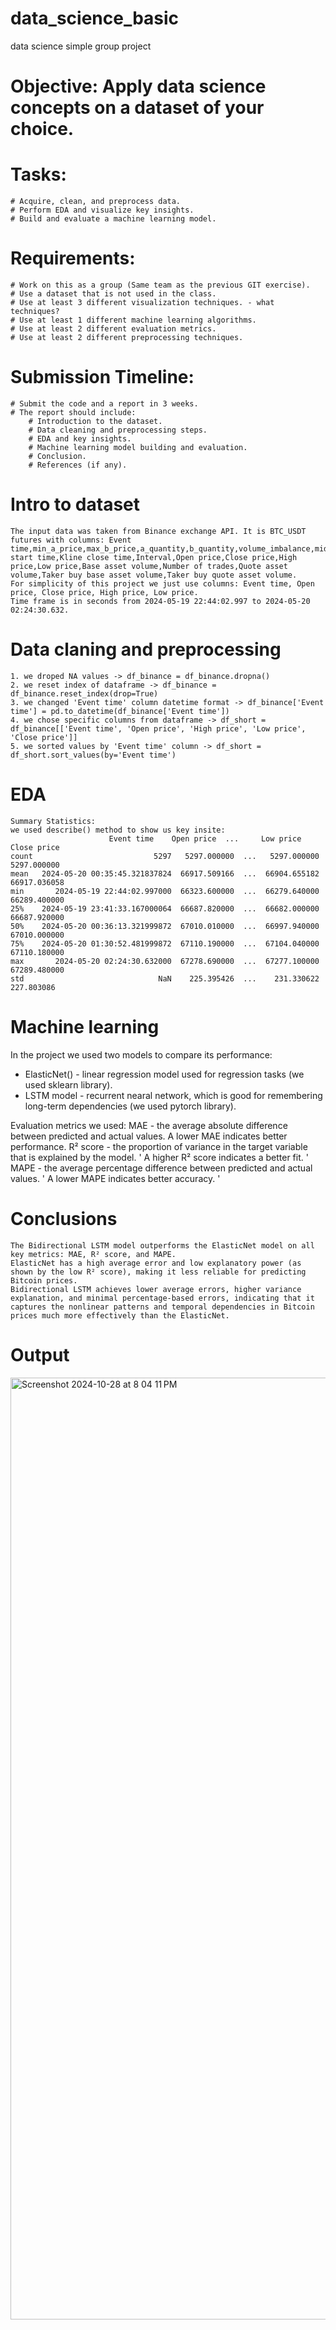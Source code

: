 # data_science_basic
data science simple group project

# Objective: Apply data science concepts on a dataset of your choice.

# Tasks:
    # Acquire, clean, and preprocess data.
    # Perform EDA and visualize key insights.
	# Build and evaluate a machine learning model.

# Requirements:
    # Work on this as a group (Same team as the previous GIT exercise).
    # Use a dataset that is not used in the class.
    # Use at least 3 different visualization techniques. - what techniques?
    # Use at least 1 different machine learning algorithms.
    # Use at least 2 different evaluation metrics.
    # Use at least 2 different preprocessing techniques.

# Submission Timeline:
    # Submit the code and a report in 3 weeks.
    # The report should include:
        # Introduction to the dataset.
        # Data cleaning and preprocessing steps.
        # EDA and key insights.
        # Machine learning model building and evaluation.
        # Conclusion.
        # References (if any).

# Intro to dataset
	The input data was taken from Binance exchange API. It is BTC_USDT futures with columns: Event time,min_a_price,max_b_price,a_quantity,b_quantity,volume_imbalance,mid_price,micro_price,Kline start time,Kline close time,Interval,Open price,Close price,High price,Low price,Base asset volume,Number of trades,Quote asset volume,Taker buy base asset volume,Taker buy quote asset volume.
	For simplicity of this project we just use columns: Event time, Open price, Close price, High price, Low price.
  	Time frame is in seconds from 2024-05-19 22:44:02.997 to 2024-05-20 02:24:30.632.

# Data claning and preprocessing
 	1. we droped NA values -> df_binance = df_binance.dropna()
 	2. we reset index of dataframe -> df_binance = df_binance.reset_index(drop=True)
 	3. we changed 'Event time' column datetime format -> df_binance['Event time'] = pd.to_datetime(df_binance['Event time'])
 	4. we chose specific columns from dataframe -> df_short = df_binance[['Event time', 'Open price', 'High price', 'Low price', 'Close price']]
 	5. we sorted values by 'Event time' column -> df_short = df_short.sort_values(by='Event time')

# EDA
	Summary Statistics:
	we used describe() method to show us key insite:
                          Event time    Open price  ...     Low price   Close price
	count                           5297   5297.000000  ...   5297.000000   5297.000000
	mean   2024-05-20 00:35:45.321837824  66917.509166  ...  66904.655182  66917.036058
	min       2024-05-19 22:44:02.997000  66323.600000  ...  66279.640000  66289.400000
	25%    2024-05-19 23:41:33.167000064  66687.820000  ...  66682.000000  66687.920000
	50%    2024-05-20 00:36:13.321999872  67010.010000  ...  66997.940000  67010.000000
	75%    2024-05-20 01:30:52.481999872  67110.190000  ...  67104.040000  67110.180000
	max       2024-05-20 02:24:30.632000  67278.690000  ...  67277.100000  67289.480000
	std                              NaN    225.395426  ...    231.330622    227.803086


# Machine learning
In the project we used two models to compare its performance:
- ElasticNet() - linear regression model used for regression tasks (we used sklearn library).
- LSTM model - recurrent nearal network, which is good for remembering long-term dependencies (we used pytorch library).

Evaluation metrics we used:
MAE - the average absolute difference between predicted and actual values. A lower MAE indicates better performance. 
R² score - the proportion of variance in the target variable that is explained by the model. '
A higher R² score indicates a better fit. '
MAPE - the average percentage difference between predicted and actual values. '
A lower MAPE indicates better accuracy. '

# Conclusions
	The Bidirectional LSTM model outperforms the ElasticNet model on all key metrics: MAE, R² score, and MAPE.
 	ElasticNet has a high average error and low explanatory power (as shown by the low R² score), making it less reliable for predicting Bitcoin prices.
  	Bidirectional LSTM achieves lower average errors, higher variance explanation, and minimal percentage-based errors, indicating that it captures the nonlinear patterns and temporal dependencies in Bitcoin prices much more effectively than the ElasticNet.


# Output
<img width="1507" alt="Screenshot 2024-10-28 at 8 04 11 PM" src="https://github.com/user-attachments/assets/93d62aaf-5e50-4700-8257-115562f78a7a">
